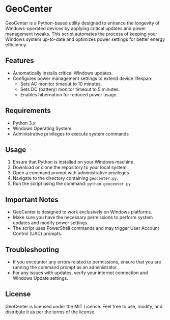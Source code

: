 # GeoCenter

GeoCenter is a Python-based utility designed to enhance the longevity of Windows-operated devices by applying critical updates and power management tweaks. This script automates the process of keeping your Windows system up-to-date and optimizes power settings for better energy efficiency.

## Features

- Automatically installs critical Windows updates.
- Configures power management settings to extend device lifespan:
  - Sets AC monitor timeout to 10 minutes.
  - Sets DC (battery) monitor timeout to 5 minutes.
  - Enables hibernation for reduced power usage.

## Requirements

- Python 3.x
- Windows Operating System
- Administrative privileges to execute system commands

## Usage

1. Ensure that Python is installed on your Windows machine.
2. Download or clone the repository to your local system.
3. Open a command prompt with administrative privileges.
4. Navigate to the directory containing `geocenter.py`.
5. Run the script using the command: `python geocenter.py`

## Important Notes

- GeoCenter is designed to work exclusively on Windows platforms.
- Make sure you have the necessary permissions to perform system updates and modify power settings.
- The script uses PowerShell commands and may trigger User Account Control (UAC) prompts.

## Troubleshooting

- If you encounter any errors related to permissions, ensure that you are running the command prompt as an administrator.
- For any issues with updates, verify your internet connection and Windows Update settings.

## License

GeoCenter is licensed under the MIT License. Feel free to use, modify, and distribute it as per the terms of the license.